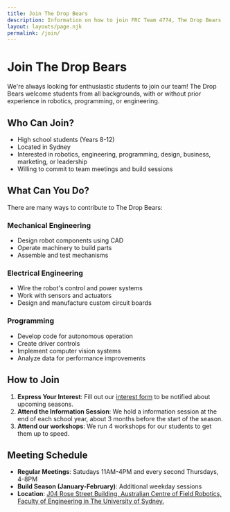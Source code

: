 ```yaml
---
title: Join The Drop Bears
description: Information on how to join FRC Team 4774, The Drop Bears
layout: layouts/page.njk
permalink: /join/
---
```


# Join The Drop Bears

We're always looking for enthusiastic students to join our team! The Drop Bears welcome students from all backgrounds, with or without prior experience in robotics, programming, or engineering.

## Who Can Join?

- High school students (Years 8-12)
- Located in Sydney
- Interested in robotics, engineering, programming, design, business, marketing, or leadership
- Willing to commit to team meetings and build sessions

## What Can You Do?

There are many ways to contribute to The Drop Bears:

### Mechanical Engineering
- Design robot components using CAD
- Operate machinery to build parts
- Assemble and test mechanisms

### Electrical Engineering
- Wire the robot's control and power systems
- Work with sensors and actuators
- Design and manufacture custom circuit boards

### Programming
- Develop code for autonomous operation
- Create driver controls
- Implement computer vision systems
- Analyze data for performance improvements

## How to Join

1. **Express Your Interest**: Fill out our [interest form](https://forms.example.com/dropbears-interest) to be notified about upcoming seasons.
2. **Attend the Information Session**: We hold a information session at the end of each school year, about 3 months before the start of the season.
3. **Attend our workshops**: We run 4 workshops for our students to get them up to speed.

## Meeting Schedule

- **Regular Meetings**: Satudays 11AM-4PM and every second Thursdays, 4-8PM
- **Build Season (January-February)**: Additional weekday sessions
- **Location**: [J04 Rose Street Building, Australian Centre of Field Robotics, Faculty of Engineering in The University of Sydney.](https://goo.gl/maps/aBFCtXQtQXVrZzb5A)